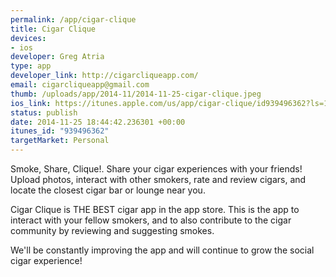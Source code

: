 ```yaml
--- 
permalink: /app/cigar-clique
title: Cigar Clique
devices: 
- ios
developer: Greg Atria
type: app
developer_link: http://cigarcliqueapp.com/
email: cigarcliqueapp@gmail.com
thumb: /uploads/app/2014-11/2014-11-25-cigar-clique.jpeg
ios_link: https://itunes.apple.com/us/app/cigar-clique/id939496362?ls=1&mt=8
status: publish
date: 2014-11-25 18:44:42.236301 +00:00
itunes_id: "939496362"
targetMarket: Personal
---
```


Smoke, Share, Clique!. Share your cigar experiences with your friends!
Upload photos, interact with other smokers, rate and review cigars, and locate the closest cigar bar or lounge near you. 

Cigar Clique is THE BEST cigar app in the app store. This is the app to interact with your fellow smokers, and to also contribute to the cigar community by reviewing and suggesting smokes.

We'll be constantly improving the app and will continue to grow the social cigar experience!
